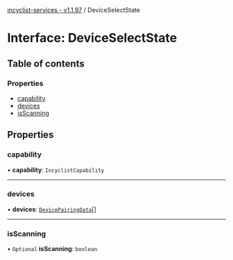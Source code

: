 [incyclist-services - v1.1.97](../README.md) / DeviceSelectState

# Interface: DeviceSelectState

## Table of contents

### Properties

- [capability](DeviceSelectState.md#capability)
- [devices](DeviceSelectState.md#devices)
- [isScanning](DeviceSelectState.md#isscanning)

## Properties

### capability

• **capability**: `IncyclistCapability`

___

### devices

• **devices**: [`DevicePairingData`](DevicePairingData.md)[]

___

### isScanning

• `Optional` **isScanning**: `boolean`
